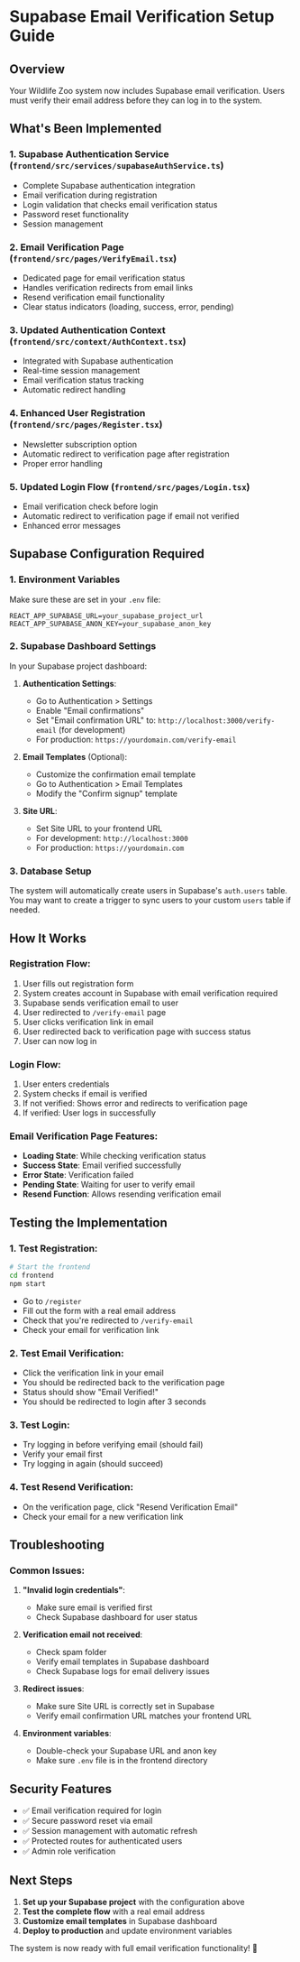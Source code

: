 # Supabase Email Verification Setup Guide

## Overview
Your Wildlife Zoo system now includes Supabase email verification. Users must verify their email address before they can log in to the system.

## What's Been Implemented

### 1. **Supabase Authentication Service** (`frontend/src/services/supabaseAuthService.ts`)
- Complete Supabase authentication integration
- Email verification during registration
- Login validation that checks email verification status
- Password reset functionality
- Session management

### 2. **Email Verification Page** (`frontend/src/pages/VerifyEmail.tsx`)
- Dedicated page for email verification status
- Handles verification redirects from email links
- Resend verification email functionality
- Clear status indicators (loading, success, error, pending)

### 3. **Updated Authentication Context** (`frontend/src/context/AuthContext.tsx`)
- Integrated with Supabase authentication
- Real-time session management
- Email verification status tracking
- Automatic redirect handling

### 4. **Enhanced User Registration** (`frontend/src/pages/Register.tsx`)
- Newsletter subscription option
- Automatic redirect to verification page after registration
- Proper error handling

### 5. **Updated Login Flow** (`frontend/src/pages/Login.tsx`)
- Email verification check before login
- Automatic redirect to verification page if email not verified
- Enhanced error messages

## Supabase Configuration Required

### 1. **Environment Variables**
Make sure these are set in your `.env` file:
```env
REACT_APP_SUPABASE_URL=your_supabase_project_url
REACT_APP_SUPABASE_ANON_KEY=your_supabase_anon_key
```

### 2. **Supabase Dashboard Settings**
In your Supabase project dashboard:

1. **Authentication Settings**:
   - Go to Authentication > Settings
   - Enable "Email confirmations"
   - Set "Email confirmation URL" to: `http://localhost:3000/verify-email` (for development)
   - For production: `https://yourdomain.com/verify-email`

2. **Email Templates** (Optional):
   - Customize the confirmation email template
   - Go to Authentication > Email Templates
   - Modify the "Confirm signup" template

3. **Site URL**:
   - Set Site URL to your frontend URL
   - For development: `http://localhost:3000`
   - For production: `https://yourdomain.com`

### 3. **Database Setup**
The system will automatically create users in Supabase's `auth.users` table. You may want to create a trigger to sync users to your custom `users` table if needed.

## How It Works

### Registration Flow:
1. User fills out registration form
2. System creates account in Supabase with email verification required
3. Supabase sends verification email to user
4. User redirected to `/verify-email` page
5. User clicks verification link in email
6. User redirected back to verification page with success status
7. User can now log in

### Login Flow:
1. User enters credentials
2. System checks if email is verified
3. If not verified: Shows error and redirects to verification page
4. If verified: User logs in successfully

### Email Verification Page Features:
- **Loading State**: While checking verification status
- **Success State**: Email verified successfully
- **Error State**: Verification failed
- **Pending State**: Waiting for user to verify email
- **Resend Function**: Allows resending verification email

## Testing the Implementation

### 1. **Test Registration**:
```bash
# Start the frontend
cd frontend
npm start
```
- Go to `/register`
- Fill out the form with a real email address
- Check that you're redirected to `/verify-email`
- Check your email for verification link

### 2. **Test Email Verification**:
- Click the verification link in your email
- You should be redirected back to the verification page
- Status should show "Email Verified!"
- You should be redirected to login after 3 seconds

### 3. **Test Login**:
- Try logging in before verifying email (should fail)
- Verify your email first
- Try logging in again (should succeed)

### 4. **Test Resend Verification**:
- On the verification page, click "Resend Verification Email"
- Check your email for a new verification link

## Troubleshooting

### Common Issues:

1. **"Invalid login credentials"**:
   - Make sure email is verified first
   - Check Supabase dashboard for user status

2. **Verification email not received**:
   - Check spam folder
   - Verify email templates in Supabase dashboard
   - Check Supabase logs for email delivery issues

3. **Redirect issues**:
   - Make sure Site URL is correctly set in Supabase
   - Verify email confirmation URL matches your frontend URL

4. **Environment variables**:
   - Double-check your Supabase URL and anon key
   - Make sure `.env` file is in the frontend directory

## Security Features

- ✅ Email verification required for login
- ✅ Secure password reset via email
- ✅ Session management with automatic refresh
- ✅ Protected routes for authenticated users
- ✅ Admin role verification

## Next Steps

1. **Set up your Supabase project** with the configuration above
2. **Test the complete flow** with a real email address
3. **Customize email templates** in Supabase dashboard
4. **Deploy to production** and update environment variables

The system is now ready with full email verification functionality! 🎉
